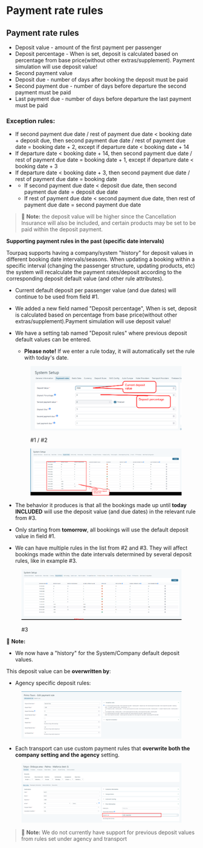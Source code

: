 # Payment rate rules

## Payment rate rules

* Deposit value - amount of the first payment per passenger
* Deposit percentage - When is set, deposit is calculated based on percentage from base price(without other extras/supplement). Payment simulation will use deposit value!
* Second payment value
* Deposit due - number of days after booking the deposit must be paid
* Second payment due - number of days before departure the second payment must be paid
* Last payment due - number of days before departure the last payment must be paid

### Exception rules: <a href="#exception-rules" id="exception-rules"></a>

* If second payment due date / rest of payment due date < booking date + deposit due, then second payment due date / rest of payment due date = booking date + 2, except if departure date < booking date + 14
* If departure date < booking date + 14, then second payment due date / rest of payment due date = booking date + 1, except if departure date < booking date + 3
* If departure date < booking date + 3, then second payment due date / rest of payment due date = booking date
*
  * If second payment due date < deposit due date, then second payment due date = deposit due date
  * If rest of payment due date < second payment due date, then rest of payment due date = second payment due date

> 📝 **Note:** the deposit value will be higher since the Cancellation Insurance will also be included, and certain products may be set to be paid within the deposit payment.

**Supporting payment rules in the past (specific date intervals)**

Tourpaq supports having a company/system "history" for deposit values in different booking date intervals/seasons. When updating a booking within a specific interval (changing the passenger structure, updating products, etc) the system will recalculate the payment rates/deposit according to the corresponding deposit default value (and other rule attributes).

* Current default deposit per passenger value (and due dates) will continue to be used from field #1.
* We added a new field named "Deposit percentage", When is set, deposit is calculated based on percentage from base price(without other extras/supplement).Payment simulation will use deposit value!
*   We have a setting tab named "Deposit rules" where previous deposit default values can be entered.

    * **Please note!** If we enter a rule today, it will automatically set the rule with today's date.

    <figure><img src="../.gitbook/assets/image (30).png" alt=""><figcaption><p>#1 / #2</p></figcaption></figure>

    <figure><img src="../.gitbook/assets/image (31).png" alt=""><figcaption></figcaption></figure>
* The behavior it produces is that all the bookings made up until **today INCLUDED** will use the deposit value (and due dates) in the relevant rule from #3.
* Only starting from **tomorrow**, all bookings will use the default deposit value in field #1.
* We can have multiple rules in the list from #2 and #3. They will affect bookings made within the date intervals determined by several deposit rules, like in example #3.

<figure><img src="../.gitbook/assets/image (32).png" alt=""><figcaption><p>#3</p></figcaption></figure>

📝 **Note:**

* We now have a "history" for the System/Company default deposit values.

This deposit value can be **overwritten by**:

* Agency specific deposit rules:

<figure><img src="../.gitbook/assets/image (33).png" alt=""><figcaption></figcaption></figure>

* Each transport can use custom payment rules that **overwrite both the company setting and the agency** setting.

<figure><img src="../.gitbook/assets/image (34).png" alt=""><figcaption></figcaption></figure>

> 📝 **Note:** We do not currently have support for previous deposit values from rules set under agency and transport
